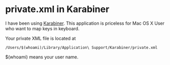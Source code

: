 # private.xml in Karabiner

I have been using [Karabiner](https://github.com/JeongMinCha/karabiner-privatexml).
This application is priceless for Mac OS X User who want to map keys in keyboard.

Your private XML file is located at
```
/Users/$(whoami)/Library/Application\ Support/Karabiner/private.xml
```
$(whoami) means your user name.

